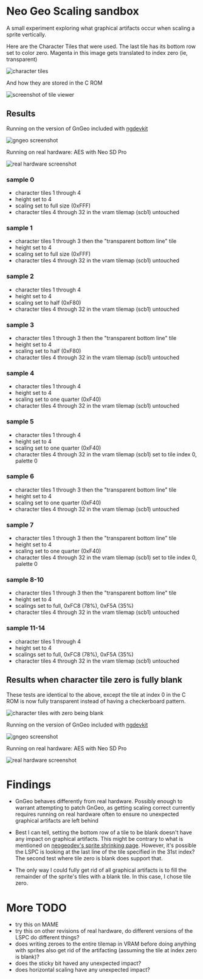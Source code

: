 # Neo Geo Scaling sandbox

A small experiment exploring what graphical artifacts occur when scaling a sprite vertically.

Here are the Character Tiles that were used. The last tile has its bottom row set to color zero. Magenta in this image gets translated to index zero (ie, transparent)

![character tiles](./resources/tiles.png)

And how they are stored in the C ROM

![screenshot of tile viewer](./tileViewer.png)

## Results

Running on the version of GnGeo included with [ngdevkit](https://github.com/dciabrin/ngdevkit)

![gngeo screenshot](./gngeo.png)

Running on real hardware: AES with Neo SD Pro

![real hardware screenshot](./realHardware.jpg)


### sample 0

- character tiles 1 through 4
- height set to 4
- scaling set to full size (0xFFF)
- character tiles 4 through 32 in the vram tilemap (scb1) untouched

### sample 1

- character tiles 1 through 3 then the "transparent bottom line" tile
- height set to 4
- scaling set to full size (0xFFF)
- character tiles 4 through 32 in the vram tilemap (scb1) untouched

### sample 2

- character tiles 1 through 4
- height set to 4
- scaling set to half (0xF80)
- character tiles 4 through 32 in the vram tilemap (scb1) untouched

### sample 3

- character tiles 1 through 3 then the "transparent bottom line" tile
- height set to 4
- scaling set to half (0xF80)
- character tiles 4 through 32 in the vram tilemap (scb1) untouched

### sample 4

- character tiles 1 through 4
- height set to 4
- scaling set to one quarter (0xF40)
- character tiles 4 through 32 in the vram tilemap (scb1) untouched

### sample 5

- character tiles 1 through 4
- height set to 4
- scaling set to one quarter (0xF40)
- character tiles 4 through 32 in the vram tilemap (scb1) set to tile index 0, palette 0

### sample 6

- character tiles 1 through 3 then the "transparent bottom line" tile
- height set to 4
- scaling set to one quarter (0xF40)
- character tiles 4 through 32 in the vram tilemap (scb1) untouched

### sample 7

- character tiles 1 through 3 then the "transparent bottom line" tile
- height set to 4
- scaling set to one quarter (0xF40)
- character tiles 4 through 32 in the vram tilemap (scb1) set to tile index 0, palette 0

### sample 8-10

- character tiles 1 through 3 then the "transparent bottom line" tile
- height set to 4
- scalings set to full, 0xFC8 (78%), 0xF5A (35%)
- character tiles 4 through 32 in the vram tilemap (scb1) untouched

### sample 11-14

- character tiles 1 through 4
- height set to 4
- scalings set to full, 0xFC8 (78%), 0xF5A (35%)
- character tiles 4 through 32 in the vram tilemap (scb1) untouched

## Results when character tile zero is fully blank

These tests are identical to the above, except the tile at index 0 in the C ROM is now fully transparent instead of having a checkerboard pattern.

![character tiles with zero being blank](./resources/tilesZeroTransparent.png)

Running on the version of GnGeo included with [ngdevkit](https://github.com/dciabrin/ngdevkit)

![gngeo screenshot](./gngeo_blankTileZero.png)

Running on real hardware: AES with Neo SD Pro

![real hardware screenshot](./realHardware_blankTileZero1.jpg)

# Findings

* GnGeo behaves differently from real hardware. Possibly enough to warrant attempting to patch GnGeo, as getting scaling correct currently requires running on real hardware often to ensure no unexpected graphical artifacts are left behind

* Best I can tell, setting the bottom row of a tile to be blank doesn't have any impact on graphical artifacts. This might be contrary to what is mentioned on [neogeodev's sprite shrinking page](https://wiki.neogeodev.org/index.php?title=Sprite_shrinking). However, it's possible the LSPC is looking at the last line of the tile specified in the 31st index? The second test where tile zero is blank does support that.

* The only way I could fully get rid of all graphical artifacts is to fill the remainder of the sprite's tiles with a blank tile. In this case, I chose tile zero.

# More TODO

* try this on MAME
* try this on other revisions of real hardware, do different versions of the LSPC do different things?
* does writing zeroes to the entire tilemap in VRAM before doing anything with sprites also get rid of the artifacting (assuming the tile at index zero is blank)?
* does the sticky bit haved any unexpected impact?
* does horizontal scaling have any unexpected impact?
